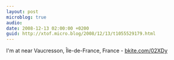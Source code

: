 ```yaml
---
layout: post
microblog: true
audio: 
date: 2008-12-13 02:00:00 +0200
guid: http://xtof.micro.blog/2008/12/13/t1055529179.html
---
```

I'm at near Vaucresson, Île-de-France, France - [bkite.com/02XDy](http://bkite.com/02XDy)
